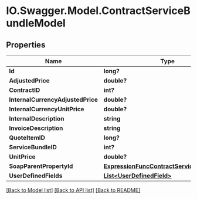# IO.Swagger.Model.ContractServiceBundleModel
## Properties

Name | Type | Description | Notes
------------ | ------------- | ------------- | -------------
**Id** | **long?** |  | [optional] 
**AdjustedPrice** | **double?** |  | [optional] 
**ContractID** | **int?** |  | [optional] 
**InternalCurrencyAdjustedPrice** | **double?** |  | [optional] 
**InternalCurrencyUnitPrice** | **double?** |  | [optional] 
**InternalDescription** | **string** |  | [optional] 
**InvoiceDescription** | **string** |  | [optional] 
**QuoteItemID** | **long?** |  | [optional] 
**ServiceBundleID** | **int?** |  | [optional] 
**UnitPrice** | **double?** |  | [optional] 
**SoapParentPropertyId** | [**ExpressionFuncContractServiceBundleInt64**](ExpressionFuncContractServiceBundleInt64.md) |  | [optional] 
**UserDefinedFields** | [**List&lt;UserDefinedField&gt;**](UserDefinedField.md) |  | [optional] 

[[Back to Model list]](../README.md#documentation-for-models) [[Back to API list]](../README.md#documentation-for-api-endpoints) [[Back to README]](../README.md)

